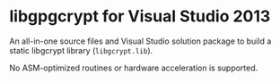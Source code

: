 # libgpgcrypt for Visual Studio 2013

An all-in-one source files and Visual Studio solution package
to build a static libgcrypt library (`libgcrypt.lib`).

No ASM-optimized routines or hardware acceleration is supported.
